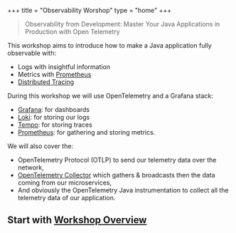 +++
title = "Observability Worshop"
type = "home"
+++

> Observability from Development: Master Your Java Applications in Production with Open Telemetry

This workshop aims to introduce how to make a Java application fully observable with:

* Logs with insightful information
* Metrics with [Prometheus](https://prometheus.io/)
* [Distributed Tracing](https://blog.touret.info/2023/09/05/distributed-tracing-opentelemetry-camel-artemis/)

During this workshop we will use OpenTelemetry and a Grafana stack:

* [Grafana](https://grafana.com/): for dashboards
* [Loki](https://grafana.com/oss/loki/): for storing our logs
* [Tempo](https://grafana.com/oss/tempo/): for storing traces
* [Prometheus](https://prometheus.io/): for gathering and storing metrics.

We will also cover the:

* OpenTelemetry Protocol (OTLP) to send our telemetry data over the network,
* [OpenTelemetry Collector](https://opentelemetry.io/docs/collector/) which gathers & broadcasts
  then the data coming from our microservices,
* And obviously the OpenTelemetry Java instrumentation to collect all the telemetry data of our application.

## Start with [Workshop Overview](./workshop-overview/_index.md)
